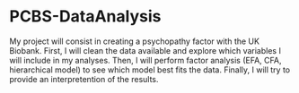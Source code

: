 # PCBS-DataAnalysis
My project will consist in creating a psychopathy factor with the UK Biobank. First, I will clean the data available and explore which variables I will include in my analyses. Then, I will perform factor analysis (EFA, CFA, hierarchical model) to see which model best fits the data. Finally, I will try to provide an interpretention of the results. 

